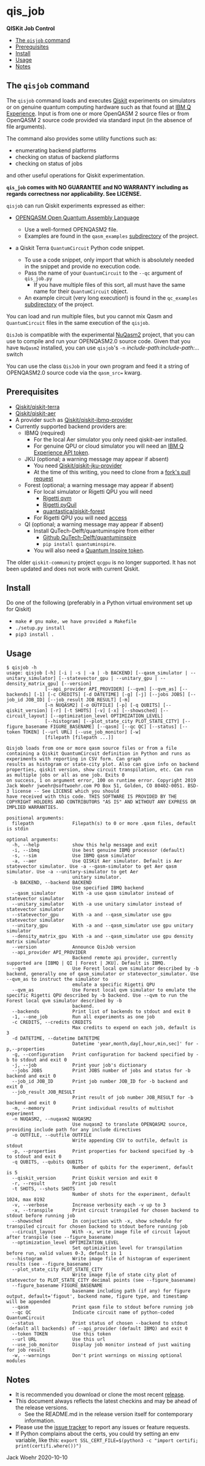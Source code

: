 # qis_job

**QISKit Job Control**
* [The `qisjob` command](#The-qisjob-command)
* [Prerequisites](#Prerequisites)
* [Install](#Install)
* [Usage](#Usage)
* [Notes](#Notes)

## The `qisjob` command

The `qisjob` command loads and executes [Qiskit](https://qiskit.org) experiments on simulators or on genuine quantum
computing hardware such as that found at [IBM Q Experience](https://quantum-computing.ibm.com). Input is from one or
more OpenQASM 2 source files or from OpenQASM 2 source code provided via standard input (in the absence of file arguments).

The command also provides some utility functions such as:

-   enumerating backend platforms
-   checking on status of backend platforms
-   checking on status of jobs

and other useful operations for Qiskit experimentation.

**`qis_job` comes with NO GUARANTEE and NO WARRANTY including as regards correctness nor applicability. See LICENSE.**

`qisjob` can run Qiskit experiments expressed as either:

* [OPENQASM Open Quantum Assembly Language](https://arxiv.org/abs/1707.03429)
    * Use a well-formed OPENQASM2 file.
    * Examples are found in the `qasm_examples` [subdirectory](https://github.com/jwoehr/qis_job/tree/master/share/qasm_examples) of the project.
* a Qiskit Terra `QuantumCircuit` Python code snippet.

    * To use a code snippet, only import that which is absolutely needed in the snippet and provide no execution code.
    * Pass the name of your `QuantumCircuit` to the `--qc` argument of `qis_job.py`
        * If you have multiple files of this sort, all must have the same name for their `QuantumCircuit` object.
    * An example circuit (very long execution!) is found in the `qc_examples` [subdirectory](https://github.com/jwoehr/qis_job/tree/master/share/qc_examples) of the project.

You can load and run multiple files, but you cannot mix Qasm and `QuantumCircuit` files in the same execution of the `qisjob`.

`QisJob` is compatible with the experimental [NuQasm2](https://github.com/jwoehr/nuqasm2) project, that you can use to compile and run your OPENQASM2.0 source code. Given that you have `NuQasm2` installed, you can use `qisjob`'s `-n` _include-path:include-path:..._ switch

You can use the class `QisJob` in your own program and feed it a string of OPENQASM2.0 source code via the `qasm_src=` kwarg.

## Prerequisites

* [Qiskit/qiskit-terra](https://github.com/Qiskit/qiskit-terra)
* [Qiskit/qiskit-aer](https://github.com/Qiskit/qiskit-aer)
* A provider such as [Qiskit/qiskit-ibmq-provider](https://github.com/Qiskit/qiskit-ibmq-provider)
* Currently supported backend providers are:
   * IBMQ (required)
      * For the local Aer simulator you only need qiskit-aer installed.
      * For genuine QPU or cloud simulator you will need an [IBM Q Experience API token](https://quantum-computing.ibm.com/account).
   * JKU (optional; a warning message may appear if absent)
      * You need [Qiskit/qiskit-jku-provider](https://github.com/Qiskit/qiskit-jku-provider)
      * At the time of this writing, you need to clone from a [fork's pull request](https://github.com/HartwigB/qiskit-jku-provider/tree/clean_history)
    * Forest (optional; a warning message may appear if absent)
       * For local simulator or Rigetti QPU you will need
         * [Rigetti qvm](https://github.com/rigetti/qvm)
         * [Rigetti pyQuil](https://github.com/rigetti/pyquil)
         * [quantastica/qiskit-forest](https://github.com/quantastica/qiskit-forest)
       * For Rigetti QPU you will need [access](https://qcs.rigetti.com/request-access)
    * QI (optional; a warning message may appear if absent)
        * Install QuTech-Delft/quantuminspire from either
            * [Github QuTech-Delft/quantuminspire](https://github.com/QuTech-Delft/quantuminspire)
            * `pip install quantuminspire`.
        * You will also need a [Quantum Inspire token](https://www.quantum-inspire.com/account).

The older `qiskit-community` project `qcgpu` is no longer supported. It has not been updated and does not work with
current Qiskit.

## Install

Do one of the following (preferably in a Python virtual environment set up for Qiskit)

* `make # gnu make, we have provided a Makefile`
* `./setup.py install`
* `pip3 install .` 

## Usage

```
$ qisjob -h
usage: qisjob [-h] [-i | -s | -a | -b BACKEND] [--qasm_simulator | --unitary_simulator] [--statevector_gpu | --unitary_gpu | --density_matrix_gpu] [--version]
              [--api_provider API_PROVIDER] [--qvm] [--qvm_as] [--backends] [-1] [-c CREDITS] [-d DATETIME] [-g] [-j] [--jobs JOBS] [--job_id JOB_ID] [--job_result JOB_RESULT] [-m]
              [-n NUQASM2] [-o OUTFILE] [-p] [-q QUBITS] [--qiskit_version] [-r] [-t SHOTS] [-v] [-x] [--showsched] [--circuit_layout] [--optimization_level OPTIMIZATION_LEVEL]
              [--histogram] [--plot_state_city PLOT_STATE_CITY] [--figure_basename FIGURE_BASENAME] [--qasm] [--qc QC] [--status] [--token TOKEN] [--url URL] [--use_job_monitor] [-w]
              [filepath [filepath ...]]

Qisjob loads from one or more qasm source files or from a file containing a Qiskit QuantumCircuit definition in Python and runs as experiments with reporting in CSV form. Can graph
results as histogram or state-city plot. Also can give info on backend properties, qiskit version, show circuit transpilation, etc. Can run as multiple jobs or all as one job. Exits 0
on success, 1 on argument error, 100 on runtime error. Copyright 2019 Jack Woehr jwoehr@softwoehr.com PO Box 51, Golden, CO 80402-0051. BSD-3 license -- See LICENSE which you should
have received with this code. THIS SOFTWARE IS PROVIDED BY THE COPYRIGHT HOLDERS AND CONTRIBUTORS "AS IS" AND WITHOUT ANY EXPRESS OR IMPLIED WARRANTIES.

positional arguments:
  filepath              Filepath(s) to 0 or more .qasm files, default is stdin

optional arguments:
  -h, --help            show this help message and exit
  -i, --ibmq            Use best genuine IBMQ processor (default)
  -s, --sim             Use IBMQ qasm simulator
  -a, --aer             Use QISKit Aer simulator. Default is Aer statevector simulator. Use -a --qasm-simulator to get Aer qasm simulator. Use -a --unitary-simulator to get Aer
                        unitary simulator.
  -b BACKEND, --backend BACKEND
                        Use specified IBMQ backend
  --qasm_simulator      With -a use qasm simulator instead of statevector simulator
  --unitary_simulator   With -a use unitary simulator instead of statevector simulator
  --statevector_gpu     With -a and --qasm_simulator use gpu statevector simulator
  --unitary_gpu         With -a and --qasm_simulator use gpu unitary simulator
  --density_matrix_gpu  With -a and --qasm_simulator use gpu density matrix simulator
  --version             Announce QisJob version
  --api_provider API_PROVIDER
                        Backend remote api provider, currently supported are [IBMQ | QI | Forest | JKU]. Default is IBMQ.
  --qvm                 Use Forest local qvm simulator described by -b backend, generally one of qasm_simulator or statevector_simulator. Use --qvm_as to instruct the simulator to
                        emulate a specific Rigetti QPU
  --qvm_as              Use Forest local qvm simulator to emulate the specific Rigetti QPU described by -b backend. Use --qvm to run the Forest local qvm simulator described by -b
                        backend.
  --backends            Print list of backends to stdout and exit 0
  -1, --one_job         Run all experiments as one job
  -c CREDITS, --credits CREDITS
                        Max credits to expend on each job, default is 3
  -d DATETIME, --datetime DATETIME
                        Datetime 'year,month,day[,hour,min,sec]' for -p,--properties
  -g, --configuration   Print configuration for backend specified by -b to stdout and exit 0
  -j, --job             Print your job's dictionary
  --jobs JOBS           Print JOBS number of jobs and status for -b backend and exit 0
  --job_id JOB_ID       Print job number JOB_ID for -b backend and exit 0
  --job_result JOB_RESULT
                        Print result of job number JOB_RESULT for -b backend and exit 0
  -m, --memory          Print individual results of multishot experiment
  -n NUQASM2, --nuqasm2 NUQASM2
                        Use nuqasm2 to translate OPENQASM2 source, providing include path for any include directives
  -o OUTFILE, --outfile OUTFILE
                        Write appending CSV to outfile, default is stdout
  -p, --properties      Print properties for backend specified by -b to stdout and exit 0
  -q QUBITS, --qubits QUBITS
                        Number of qubits for the experiment, default is 5
  --qiskit_version      Print Qiskit version and exit 0
  -r, --result          Print job result
  -t SHOTS, --shots SHOTS
                        Number of shots for the experiment, default 1024, max 8192
  -v, --verbose         Increase verbosity each -v up to 3
  -x, --transpile       Print circuit transpiled for chosen backend to stdout before running job
  --showsched           In conjuction with -x, show schedule for transpiled circuit for chosen backend to stdout before running job
  --circuit_layout      With -x, write image file of circuit layout after transpile (see --figure_basename)
  --optimization_level OPTIMIZATION_LEVEL
                        Set optimization level for transpilation before run, valid values 0-3, default is 1
  --histogram           Write image file of histogram of experiment results (see --figure_basename)
  --plot_state_city PLOT_STATE_CITY
                        Write image file of state city plot of statevector to PLOT_STATE_CITY decimal points (see --figure_basename)
  --figure_basename FIGURE_BASENAME
                        basename including path (if any) for figure output, default='figout', backend name, figure type, and timestamp will be appended
  --qasm                Print qasm file to stdout before running job
  --qc QC               Indicate circuit name of python-coded QuantumCircuit
  --status              Print status of chosen --backend to stdout (default all backends) of --api_provider (default IBMQ) and exit 0
  --token TOKEN         Use this token
  --url URL             Use this url
  --use_job_monitor     Display job monitor instead of just waiting for job result
  -w, --warnings        Don't print warnings on missing optional modules
```

## Notes

* It is recommended you download or clone the most recent [release](https://github.com/jwoehr/qis_job/releases).
* This document always reflects the latest checkins and may be ahead of the release versions.
  * See the README.md in the release version itself for contemporary information.
* Please use the [issue tracker](https://github.com/jwoehr/qis_job/issues) to report any issues or feature requests.
* If Python complains about the certs, you could try setting an env variable, like this:
   `export SSL_CERT_FILE=$(python3 -c "import certifi; print(certifi.where())")`

Jack Woehr 2020-10-10
